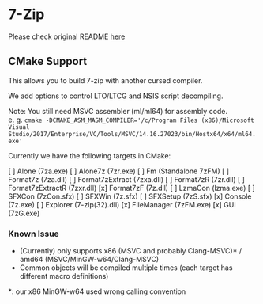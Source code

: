 # 7-Zip
Please check original README [here](/DOC/readme.txt)

## CMake Support
This allows you to build 7-zip with another cursed compiler.

We add options to control LTO/LTCG and NSIS script decompiling.

Note: You still need MSVC assembler (ml/ml64) for assembly code. <br>
e. g. `cmake -DCMAKE_ASM_MASM_COMPILER='/c/Program Files (x86)/Microsoft Visual Studio/2017/Enterprise/VC/Tools/MSVC/14.16.27023/bin/Hostx64/x64/ml64.exe'`

Currently we have the following targets in CMake:

[ ] Alone (7za.exe)
[ ] Alone7z (7zr.exe)
[ ] Fm (Standalone 7zFM)
[ ] Format7z (7za.dll)
[ ] Format7zExtract (7zxa.dll)
[ ] Format7zR (7zr.dll)
[ ] Format7zExtractR (7zxr.dll)
[x] Format7zF (7z.dll)
[ ] LzmaCon (lzma.exe)
[ ] SFXCon (7zCon.sfx)
[ ] SFXWin (7z.sfx)
[ ] SFXSetup (7zS.sfx)
[x] Console (7z.exe)
[ ] Explorer (7-zip(32).dll)
[x] FileManager (7zFM.exe)
[x] GUI (7zG.exe)

### Known Issue
* (Currently) only supports x86 (MSVC and probably Clang-MSVC)* / amd64 (MSVC/MinGW-w64/Clang-MSVC)
* Common objects will be compiled multiple times (each target has different macro definitions)

*: our x86 MinGW-w64 used wrong calling convention
